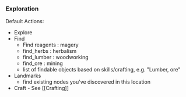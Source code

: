 ### Exploration

Default Actions:
- Explore
- Find
  - Find reagents : magery
  - find_herbs : herbalism
  - find_lumber : woodworking
  - find_ore : mining
  - list of findable objects based on skills/crafting, e.g. "Lumber, ore"
- Landmarks
  - find existing nodes you've discovered in this location
- Craft - See [[Crafting]]
